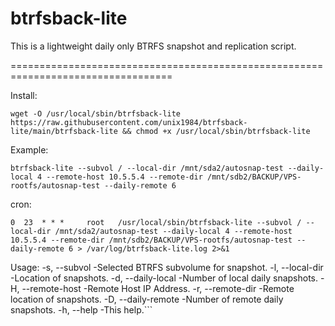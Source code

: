# btrfsback-lite
This is a lightweight daily only BTRFS snapshot and replication script.

==================================================================================
	  



Install: 

```wget -O /usr/local/sbin/btrfsback-lite https://raw.githubusercontent.com/unix1984/btrfsback-lite/main/btrfsback-lite && chmod +x /usr/local/sbin/btrfsback-lite```




Example:

```btrfsback-lite --subvol / --local-dir /mnt/sda2/autosnap-test --daily-local 4 --remote-host 10.5.5.4 --remote-dir /mnt/sdb2/BACKUP/VPS-rootfs/autosnap-test --daily-remote 6```



cron:

```0  23  * * *     root   /usr/local/sbin/btrfsback-lite --subvol / --local-dir /mnt/sda2/autosnap-test --daily-local 4 --remote-host 10.5.5.4 --remote-dir /mnt/sdb2/BACKUP/VPS-rootfs/autosnap-test --daily-remote 6 > /var/log/btrfsback-lite.log 2>&1```







Usage:
-s, --subvol		-Selected BTRFS subvolume for snapshot.
-l, --local-dir		-Location of snapshots.
-d, --daily-local	-Number of local daily snapshots.
-H, --remote-host	-Remote Host IP Address.
-r, --remote-dir	-Remote location of snapshots.
-D, --daily-remote      -Number of remote daily snapshots.
-h, --help		-This help.```

